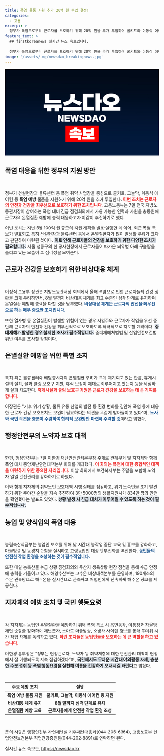 ```yaml
---
title: 폭염 물품 지원 추가 20억 원 투입 결정!
categories:
  - 고용
excerpt: >
  정부가 폭염으로부터 근로자를 보호하기 위해 20억 원을 추가 투입하며 쿨키트와 이동식 에어컨 등을 지원합니다. 이 조치는 온열질환 예방을 위한 종합적인 대응책으로, 취약 사업장에서 안전을 최우선에 두며 건강 관리에 총력을 기울일 계획입니다.
feature_text: >
  ## firstkoreanews 실시간 뉴스 속보입니다.

  정부가 폭염으로부터 근로자를 보호하기 위해 20억 원을 추가 투입하며 쿨키트와 이동식 에어컨 등을 지원합니다. 이 조치는 온열질환 예방을 위한 종합적인 대응책으로, 취약 사업장에서 안전을 최우선에 두며 건강 관리에 총력을 기울일 계획입니다.
image: '/assets/img/newsdao_breakingnews.jpg'
---
```


<p><img src="/assets/img/newsdao_breakingnews.jpg" alt="firstkoreanews 속보" /></p>

<h2 data-ke-size="size26">폭염 대응을 위한 정부의 지원 방안</h2>

<p data-ke-size="size16">&nbsp;</p>

<p>정부가 건설현장과 물류센터 등 폭염 취약 사업장을 중심으로 쿨키트, 그늘막, 이동식 에어컨 등 <b>폭염 예방</b> 물품을 지원하기 위해 20억 원을 추가 투입한다. <b><span style="color: #ee2323;">이번 조치는 근로자의 안전과 건강을 최우선으로 보호하기 위한 조치입니다.</span></b> 고용노동부는 7일 전국 지방노동관서장이 참여하는 폭염 대비 긴급 점검회의에서 가용 가능한 인력과 자원을 총동원해 근로자의 온열질환 예방에 총력 대응하고자 이같이 추진하기로 했다. </p>

<p>이번 조치는 지난 5월 100억 원 규모의 지원 계획을 발표·실행한 데 이어, 최근 폭염 특보가 발효되고 특히 건설현장과 물류센터 등에서 온열질환자가 많이 발생할 우려가 크다고 판단하여 마련된 것이다. <b><span style="background-color: #21538527;">이로 인해 근로자들의 건강을 보호하기 위한 다양한 조치가 필요합니다.</span></b> 서울 성동구의 한 공사현장에서 근로자들이 따가운 뙤약볕 아래 구슬땀을 흘리고 있는 모습이 그 심각성을 보여준다.</p>

<h2 data-ke-size="size26">근로자 건강을 보호하기 위한 비상대응 체계</h2>

<p data-ke-size="size16">&nbsp;</p>

<p>이정식 고용부 장관은 지방노동관서장 회의에서 올해 폭염으로 인한 근로자들의 건강 상황을 크게 우려하면서, 8월 말까지 비상대응 체계를 최고 수준인 심각 단계로 유지하며 온열질환 예방에 총력을 다할 것을 당부했다. <b><span style="color: #1a5490;">비상대응 체계는 근로자의 안전을 최우선으로 하는 매우 중요한 조치입니다.</span></b></p>

<p>또한 열사병 등 온열질환이 발생할 위험이 있는 경우 사업주와 근로자가 작업을 우선 중단해 근로자의 안전과 건강을 최우선적으로 보호하도록 적극적으로 지도할 계획이다. <b><span style="background-color: #21538527;">중대재해가 발생한 경우 철저한 조사가 필수적입니다.</span></b> 중대재해처벌법 및 산업안전보건법 위반 여부를 조사할 방침이다.</p>

<h2 data-ke-size="size26">온열질환 예방을 위한 특별 조치</h2>

<p data-ke-size="size16">&nbsp;</p>

<p>특히 최근 물류센터와 배달종사자의 온열질환 우려가 크게 제기되고 있는 만큼, 휴게시설의 설치, 물과 쿨링 보호구 지원, 휴식 보장이 제대로 이루어지고 있는지 등을 세심하게 살펴 지도한다. <b><span style="color: #ee2323;">휴게시설과 쿨링 보호구 지원은 근로자 건강을 보호하는 데 큰 기여를 합니다.</span></b></p>

<p>이장관은 "기후 위기 상황, 물류·유통 산업의 발전 등 환경 변화를 감안해 폭염 등에 대응한 근로자 건강 보호조치도 보완이 필요하다는 의견을 무겁게 받아들이고 있다"며, <b><span style="color: #1a5490;">노사와 국민 의견을 충분히 수렴하여 합리적 보완방안 마련에 주력할 것</span></b>이라고 밝혔다. </p>

<h2 data-ke-size="size26">행정안전부의 노약자 보호 대책</h2>

<p data-ke-size="size16">&nbsp;</p>

<p>한편, 행정안전부는 7일 이한경 재난안전관리본부장 주재로 관계부처 및 지자체와 함께 폭염 대처 중앙재난안전대책본부 회의를 개최했다. <b><span style="color: #ee2323;">이 회의는 폭염에 대한 종합적인 대책을 마련하기 위한 중요한 자리입니다.</span></b> 이날 회의에서 보건복지부는 주말을 포함해 노약자 일일 안전관리를 강화하기로 하였다.</p>

<p>이와 함께 지자체의 취약노인 보호대책 시행 실태를 점검하고, 위기 노숙인을 조기 발견하기 위한 주야간 순찰을 지속 추진하여 3만 5000명의 생활지원사가 834만 명의 안전을 확인했다는 발표도 있었다. <b><span style="background-color: #21538527;">상황 발생 시 긴급 대처가 이루어질 수 있도록 하는 것이 필수적입니다.</span></b></p>

<h2 data-ke-size="size26">농업 및 양식업의 폭염 대응</h2>

<p data-ke-size="size16">&nbsp;</p>

<p>농림축산식품부는 농업인 보호를 위해 낮 시간대 농작업 중단 교육 및 홍보를 강화하고, 마을방송 및 농경지 순찰을 실시하고 고령농업인 대상 안부전화를 추진한다. <b><span style="color: #1a5490;">농민들의 안전한 작업 환경을 조성하는 것이 필수적입니다.</span></b></p>

<p>또한 매일 농축산물 수급 상황 점검회의와 주산지 생육상황 현장 점검을 통해 수급 안정에 총력을 기울이고 있다. 해양수산부는 고수온 비상대책본부를 운영하며, 190개소의 수온 관측망으로 해수온을 실시간으로 관측하고 어업인에게 신속하게 해수온 정보를 제공한다.</p>

<h2 data-ke-size="size26">지자체의 예방 조치 및 국민 행동요령</h2>

<p data-ke-size="size16">&nbsp;</p>

<p>각 지자체는 농업인 온열질환을 예방하기 위해 폭염 특보 시 읍면동장, 이통장과 자율방재단 순찰을 강화하며 재난문자, 스마트 마을방송, 소방차 사이렌 경보를 통해 무더위 시간 작업 자제를 독려하고 있다. <b><span style="color: #ee2323;">이런 조치들은 농업인들을 보호하는 데 큰 역할을 하고 있습니다.</span></b></p>

<p>이한경 본부장은 “정부는 현장근로자, 노약자 등 취약계층에 대한 안전관리 대책이 현장에서 잘 이행되도록 지속 점검하겠다”며, <b><span style="background-color: #21538527;">국민께서도 무더운 시간대 야외활동 자제, 충분한 수분 섭취 등 폭염 행동요령을 실천해 여름을 건강하게 보내시길 바란다</span></b>고 밝혔다.</p>

<p data-ke-size="size16">&nbsp;</p>

<table style="width: 100%; border-collapse: collapse;">
    <thead>
        <tr>
            <th style="text-align: center;">주요 예방 조치</th>
            <th style="text-align: center;">설명</th>
        </tr>
    </thead>
    <tbody>
        <tr>
            <td style="text-align: center; height: 17px;"><b>폭염 예방 물품 지원</b></td>
            <td style="text-align: center; height: 17px;"><b>쿨키트, 그늘막, 이동식 에어컨 등 지원</b></td>
        </tr>
        <tr>
            <td style="text-align: center; height: 17px;"><b>비상대응 체계 유지</b></td>
            <td style="text-align: center; height: 17px;"><b>8월 말까지 심각 단계로 유지</b></td>
        </tr>
        <tr>
            <td style="text-align: center; height: 17px;"><b>온열질환 예방 교육</b></td>
            <td style="text-align: center; height: 17px;"><b>근로자들에게 안전한 작업 환경 조성</b></td>
        </tr>
    </tbody>
</table>

<p data-ke-size="size16">&nbsp;</p>

<p>문의 사항은 행정안전부 자연재난실 기후재난대응과(044-205-6364), 고용노동부 산업안전보건본부 직업건강증진팀(044-202-8891)로 연락하면 된다.</p>
실시간 뉴스 속보는, <a href="https://newsdao.kr" rel="dofollow">https://newsdao.kr</a>


